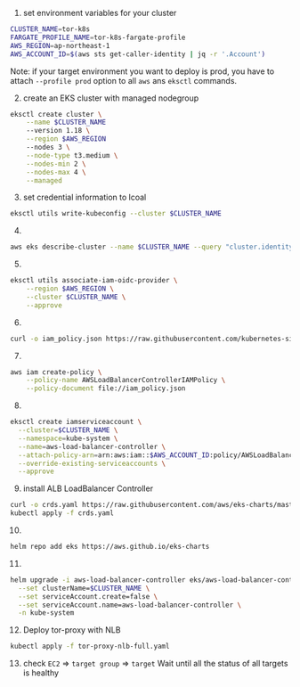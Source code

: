 1. set environment variables for your cluster
```sh
CLUSTER_NAME=tor-k8s
FARGATE_PROFILE_NAME=tor-k8s-fargate-profile
AWS_REGION=ap-northeast-1
AWS_ACCOUNT_ID=$(aws sts get-caller-identity | jq -r '.Account')
```

Note: if your target environment you want to deploy is prod, you have to attach `--profile prod` option to all `aws` ans `eksctl` commands.

2. create an EKS cluster with managed nodegroup
```sh
eksctl create cluster \
    --name $CLUSTER_NAME
    --version 1.18 \
    --region $AWS_REGION
    --nodes 3 \
    --node-type t3.medium \
    --nodes-min 2 \
    --nodes-max 4 \
    --managed
```

3. set credential information to lcoal
```sh
eksctl utils write-kubeconfig --cluster $CLUSTER_NAME
```

4.
```sh
aws eks describe-cluster --name $CLUSTER_NAME --query "cluster.identity.oidc.issuer" --output text
```

5. 
```sh
eksctl utils associate-iam-oidc-provider \
    --region $AWS_REGION \
    --cluster $CLUSTER_NAME \
    --approve
```

6. 
```sh
curl -o iam_policy.json https://raw.githubusercontent.com/kubernetes-sigs/aws-load-balancer-controller/v2.1.0/docs/install/iam_policy.json
```

7. 
```sh
aws iam create-policy \
    --policy-name AWSLoadBalancerControllerIAMPolicy \
    --policy-document file://iam_policy.json
```

8. 
```sh
eksctl create iamserviceaccount \
  --cluster=$CLUSTER_NAME \
  --namespace=kube-system \
  --name=aws-load-balancer-controller \
  --attach-policy-arn=arn:aws:iam::$AWS_ACCOUNT_ID:policy/AWSLoadBalancerControllerIAMPolicy \
  --override-existing-serviceaccounts \
  --approve
```

9. install ALB LoadBalancer Controller
```sh
curl -o crds.yaml https://raw.githubusercontent.com/aws/eks-charts/master/stable/aws-load-balancer-controller/crds/crds.yaml && \
kubectl apply -f crds.yaml
```

10. 
```sh
helm repo add eks https://aws.github.io/eks-charts
```

11. 
```sh
helm upgrade -i aws-load-balancer-controller eks/aws-load-balancer-controller \
  --set clusterName=$CLUSTER_NAME \
  --set serviceAccount.create=false \
  --set serviceAccount.name=aws-load-balancer-controller \
  -n kube-system
```

12. Deploy tor-proxy with NLB
```sh
kubectl apply -f tor-proxy-nlb-full.yaml
```

13. check `EC2` => `target group` => `target`
    Wait until all the status of all targets is healthy

